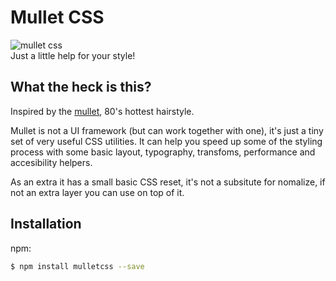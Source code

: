 # Mullet CSS
<img src="https://raw.githubusercontent.com/jvnni/mullet-css/master/logo.jpg" alt="mullet css" style="display:block">
Just a little help for your style!

## What the heck is this?
Inspired by the [mullet](https://en.wikipedia.org/wiki/Mullet_haircut), 80's hottest hairstyle.

Mullet is not a UI framework (but can work together with one), it's just a tiny set of very useful CSS utilities. It can help you speed up some of the styling process with some basic layout, typography, transfoms, performance and accesibility helpers.

As an extra it has a small basic CSS reset, it's not a subsitute for nomalize, if not an extra layer you can use on top of it.

## Installation

npm:
```bash
$ npm install mulletcss --save
```
<!-- Bower:
```bash
$ bower install mulletcss --save
``` -->
